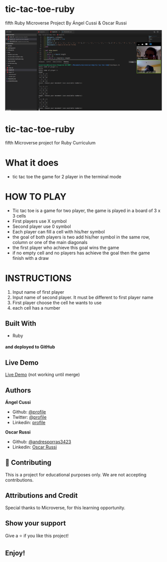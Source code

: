 # tic-tac-toe-ruby

fifth Ruby Microverse Project By Ángel Cussi &amp; Oscar Russi

![screenshot](./screenshot.png)

# tic-tac-toe-ruby

fifth Microverse project for Ruby Curriculum

# What it does

- tic tac toe the game for 2 player in the terminal mode

# HOW TO PLAY

- Tic tac toe is a game for two player, the game is played in a board of 3 x 3 cells
- First players use X symbol
- Second player use 0 symbol
- Each player can fill a cell with his/her symbol
- the goal of both players is two add his/her symbol in the same row, column or one of the main diagonals
- the first player who achieve this goal wins the game
- if no empty cell and no players has achieve the goal then the game finish with a draw 

# INSTRUCTIONS

1) Input name of first player
2) Input name of second player. It must be different to first player name
3) First player choose the cell he wants to use
4) each cell has a number

## Built With

- Ruby

#### and deployed to GitHub

## Live Demo

[Live Demo](https://repl.it/@yoxter3423/tic-tac-toe-ruby) (not working until merge)

## Authors

**Ángel Cussi**
- Github: [@profile](https://github.com/abcussi)
- Twitter: [@profile](https://twitter.com/thecussi)
- Linkedin: [profile](https://www.linkedin.com/in/angel-cussi-1b2310174/)

**Oscar Russi**
- Github: [@andresporras3423](https://github.com/andresporras3423/)
- Linkedin: [Oscar Russi](https://www.linkedin.com/in/oscar-andr%C3%A9s-russi-porras-053236167/)

## 🤝 Contributing

This is a project for educational purposes only. We are not accepting contributions.

## Attributions and Credit

Special thanks to Microverse, for this learning opportunity. 

## Show your support

Give a ⭐️ if you like this project!

## Enjoy!
